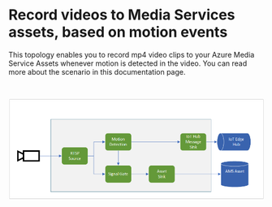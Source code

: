 # Record videos to Media Services assets, based on motion events

This topology enables you to record mp4 video clips to your Azure Media Service Assets whenever motion is detected in the video. You can read more about the scenario in this documentation page.

<br>
<p align="center">
  <img src="./topology.png" title="Record AMS Asset on motion detection"/>
</p>
<br>
